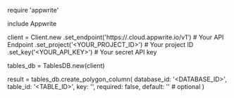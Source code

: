 require 'appwrite'

include Appwrite

client = Client.new
    .set_endpoint('https://<REGION>.cloud.appwrite.io/v1') # Your API Endpoint
    .set_project('<YOUR_PROJECT_ID>') # Your project ID
    .set_key('<YOUR_API_KEY>') # Your secret API key

tables_db = TablesDB.new(client)

result = tables_db.create_polygon_column(
    database_id: '<DATABASE_ID>',
    table_id: '<TABLE_ID>',
    key: '',
    required: false,
    default: '' # optional
)
